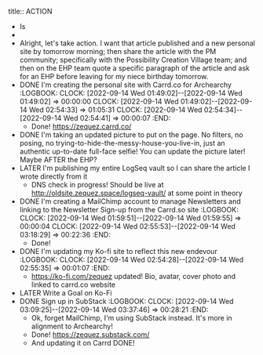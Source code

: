 title:: ACTION

- Is
-
- Alright, let's take action. I want that article published and a new personal site by tomorrow morning; then share the article with the PM community; specifically with the Possibility Creation Village team; and then on the EHP team quote a specific paragraph of the article and ask for an EHP before leaving for my niece birthday tomorrow.
- DONE I'm creating the personal site with Carrd.co for Archearchy
  :LOGBOOK:
  CLOCK: [2022-09-14 Wed 01:49:02]--[2022-09-14 Wed 01:49:02] =>  00:00:00
  CLOCK: [2022-09-14 Wed 01:49:02]--[2022-09-14 Wed 02:54:33] =>  01:05:31
  CLOCK: [2022-09-14 Wed 02:54:34]--[2022-09-14 Wed 02:54:41] =>  00:00:07
  :END:
	- Done! https://zequez.carrd.co/
- DONE I'm taking an updated picture to put on the page. No filters, no posing, no trying-to-hide-the-messy-house-you-live-in, just an authentic up-to-date full-face selfie! You can update the picture later! Maybe AFTER the EHP?
- LATER I'm publishing my entire LogSeq vault so I can share the article I wrote directly from it
	- DNS check in progress! Should be live at http://oldsite.zequez.space/logseq-vault/ at some point in theory
- DONE I'm creating a MailChimp account to manage Newsletters and linking to the Newsletter Sign-up from the Carrd.so site
  :LOGBOOK:
  CLOCK: [2022-09-14 Wed 01:59:51]--[2022-09-14 Wed 01:59:55] =>  00:00:04
  CLOCK: [2022-09-14 Wed 02:55:53]--[2022-09-14 Wed 03:18:29] =>  00:22:36
  :END:
	- Done!
- DONE I'm updating my Ko-fi site to reflect this new endevour
  :LOGBOOK:
  CLOCK: [2022-09-14 Wed 02:54:28]--[2022-09-14 Wed 02:55:35] =>  00:01:07
  :END:
	- https://ko-fi.com/zequez updated! Bio, avatar, cover photo and linked to carrd.co website
- LATER Write a Goal on Ko-Fi
- DONE Sign up in SubStack
  :LOGBOOK:
  CLOCK: [2022-09-14 Wed 03:09:25]--[2022-09-14 Wed 03:37:46] =>  00:28:21
  :END:
	- Ok, forget MailChimp, I'm using SubStack instead. It's more in alignment to Archearchy!
	- Done! https://zequez.substack.com/
	- And updating it on Carrd DONE!
